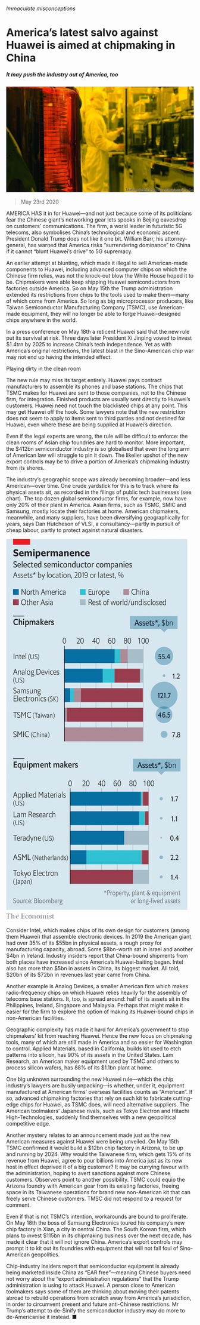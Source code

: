 ###### Immaculate misconceptions

# America’s latest salvo against Huawei is aimed at chipmaking in China 

##### It may push the industry out of America, too 

![image](images/20200523_WBP504.jpg) 

> May 23rd 2020 

AMERICA HAS it in for Huawei—and not just because some of its politicians fear the Chinese giant’s networking gear lets spooks in Beijing eavesdrop on customers’ communications. The firm, a world leader in futuristic 5G telecoms, also symbolises China’s technological and economic ascent. President Donald Trump does not like it one bit. William Barr, his attorney-general, has warned that America risks “surrendering dominance” to China if it cannot “blunt Huawei’s drive” to 5G supremacy.

An earlier attempt at blunting, which made it illegal to sell American-made components to Huawei, including advanced computer chips on which the Chinese firm relies, was not the knock-out blow the White House hoped it to be. Chipmakers were able keep shipping Huawei semiconductors from factories outside America. So on May 15th the Trump administration extended its restrictions from chips to the tools used to make them—many of which come from America. So long as big microprocessor producers, like Taiwan Semiconductor Manufacturing Company (TSMC), use American-made equipment, they will no longer be able to forge Huawei-designed chips anywhere in the world.


In a press conference on May 18th a reticent Huawei said that the new rule put its survival at risk. Three days later President Xi Jinping vowed to invest $1.4trn by 2025 to increase China’s tech independence. Yet as with America’s original restrictions, the latest blast in the Sino-American chip war may not end up having the intended effect.

Playing dirty in the clean room

The new rule may miss its target entirely. Huawei pays contract manufacturers to assemble its phones and base stations. The chips that TSMC makes for Huawei are sent to those companies, not to the Chinese firm, for integration. Finished products are usually sent directly to Huawei’s customers. Huawei need not touch the blacklisted chips at any point. This may get Huawei off the hook. Some lawyers note that the new restriction does not seem to apply to items sent to third parties and not destined for Huawei, even where these are being supplied at Huawei’s direction.

Even if the legal experts are wrong, the rule will be difficult to enforce: the clean rooms of Asian chip foundries are hard to monitor. More important, the $412bn semiconductor industry is so globalised that even the long arm of American law will struggle to pin it down. The likelier upshot of the new export controls may be to drive a portion of America’s chipmaking industry from its shores.

The industry’s geographic scope was already becoming broader—and less American—over time. One crude yardstick for this is to track where its physical assets sit, as recorded in the filings of public tech businesses (see chart). The top dozen global semiconductor firms, for example, now have only 20% of their plant in America. Asian firms, such as TSMC, SMIC and Samsung, mostly locate their factories at home. American chipmakers, meanwhile, and many suppliers, have been diversifying geographically for years, says Dan Hutcheson of VLSI, a consultancy—partly in pursuit of cheap labour, partly to protect against natural disasters.

![image](images/20200523_WBC686.png) 


Consider Intel, which makes chips of its own design for customers (among them Huawei) that assemble electronic devices. In 2019 the American giant had over 35% of its $55bn in physical assets, a rough proxy for manufacturing capacity, abroad. Some $8bn-worth sat in Israel and another $4bn in Ireland. Industry insiders report that China-bound shipments from both places have increased since America’s Huawei-baiting began. Intel also has more than $5bn in assets in China, its biggest market. All told, $20bn of its $72bn in revenues last year came from China.

Another example is Analog Devices, a smaller American firm which makes radio-frequency chips on which Huawei relies heavily for the assembly of telecoms base stations. It, too, is spread around: half of its assets sit in the Philippines, Ireland, Singapore and Malaysia. Perhaps that might make it easier for the firm to explore the option of making its Huawei-bound chips in non-American facilities.

Geographic complexity has made it hard for America’s government to stop chipmakers’ kit from reaching Huawei. Hence the new focus on chipmaking tools, many of which are still made in America and so easier for Washington to control. Applied Materials, based in California, builds kit used to etch patterns into silicon, has 90% of its assets in the United States. Lam Research, an American maker equipment used by TSMC and others to process silicon wafers, has 88% of its $1.1bn plant at home.

One big unknown surrounding the new Huawei rule—which the chip industry’s lawyers are busily unpacking—is whether, under it, equipment manufactured at American firms’ overseas facilities counts as “American”. If so, advanced chipmaking factories that rely on such kit to fabricate cutting-edge chips for Huawei, as TSMC does, will need alternative suppliers. The American toolmakers’ Japanese rivals, such as Tokyo Electron and Hitachi High-Technologies, suddenly find themselves with a new geopolitical competitive edge.

Another mystery relates to an announcement made just as the new American measures against Huawei were being unveiled. On May 15th TSMC confirmed it would build a $12bn chip factory in Arizona, to be up and running by 2024. Why would the Taiwanese firm, which gets 15% of its revenue from Huawei, agree to pour billions into America just as its new host in effect deprived it of a big customer? It may be currying favour with the administration, hoping to avert sanctions against more Chinese customers. Observers point to another possibility. TSMC could equip the Arizona foundry with American gear from its existing factories, freeing space in its Taiwanese operations for brand new non-American kit that can freely serve Chinese customers. TMSC did not respond to a request for comment.

Even if that is not TSMC’s intention, workarounds are bound to proliferate. On May 18th the boss of Samsung Electronics toured his company’s new chip factory in Xian, a city in central China. The South Korean firm, which plans to invest $115bn in its chipmaking business over the next decade, has made it clear that it will not ignore China. America’s export controls may prompt it to kit out its foundries with equipment that will not fall foul of Sino-American geopolitics.

Chip-industry insiders report that semiconductor equipment is already being marketed inside China as “EAR free”—meaning Chinese buyers need not worry about the “export administration regulations” that the Trump administration is using to attack Huawei. A person close to American toolmakers says some of them are thinking about moving their patents abroad to rebuild operations from scratch away from America’s jurisdiction, in order to circumvent present and future anti-Chinese restrictions. Mr Trump’s attempt to de-Sinify the semiconductor industry may do more to de-Americanise it instead. ■

